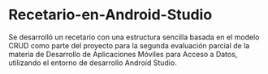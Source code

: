 # Recetario-en-Android-Studio
Se desarrolló un recetario con una estructura sencilla basada en el modelo CRUD como parte del proyecto para la segunda evaluación parcial de la materia de Desarrollo de Aplicaciones Móviles para Acceso a Datos, utilizando el entorno de desarrollo Android Studio.
